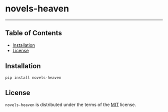 # novels-heaven

-----

## Table of Contents

- [Installation](#installation)
- [License](#license)

## Installation

```console
pip install novels-heaven
```

## License

`novels-heaven` is distributed under the terms of the [MIT](https://spdx.org/licenses/MIT.html) license.
